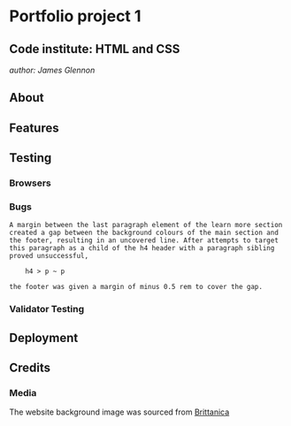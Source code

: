 
# Portfolio project 1

## Code institute: HTML and CSS

*author: James Glennon*

## About

## Features

## Testing

### Browsers

### Bugs

    A margin between the last paragraph element of the learn more section created a gap between the background colours of the main section and the footer, resulting in an uncovered line. After attempts to target this paragraph as a child of the h4 header with a paragraph sibling proved unsuccessful,

        h4 > p ~ p

    the footer was given a margin of minus 0.5 rem to cover the gap.

### Validator Testing

## Deployment

## Credits

### Media

The website background image was sourced from [Brittanica](https://www.britannica.com/topic/Titanic#/media/1/597128/163712)